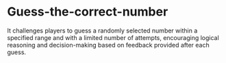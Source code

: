 # Guess-the-correct-number
It challenges players to guess a randomly selected number within a specified range and with a limited number of attempts, encouraging logical reasoning and decision-making based on feedback provided after each guess.
